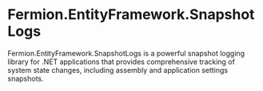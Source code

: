 # Fermion.EntityFramework.SnapshotLogs

Fermion.EntityFramework.SnapshotLogs is a powerful snapshot logging library for .NET applications that provides comprehensive tracking of system state changes, including assembly and application settings snapshots.
